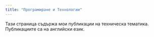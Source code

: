 ```yaml
---
title: "Програмиране и Технологии"
---
```


Тази страница съдържа мои публикации на техническа тематика. Публикациите са на английски език.

<!-- show all posts -->

